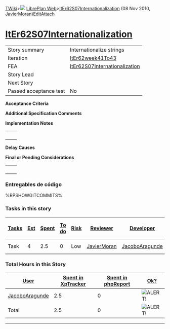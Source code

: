 [TWiki](Main_WebHome)&gt;![](/twiki/pub/TWiki/TWikiDocGraphics/web-bg-small.gif) [LibrePlan Web](LibrePlan_WebHome)&gt;[ItEr62S07Internationalization](LibrePlan_ItEr62S07Internationalization "Topic revision: 3 (08 Nov 2010 - 19:34:32)") (08 Nov 2010, [JavierMoran](Main_JavierMoran))[Edit](LibrePlan_ItEr62S07Internationalization?t=1520343633 "Edit this topic text")[Attach](/twiki/bin/attach/LibrePlan/ItEr62S07Internationalization "Attach an image or document to this topic")  

 [ItEr62S07Internationalization](LibrePlan_ItEr62S07Internationalization)
=========================================================================

|                        |                                                                          |
|------------------------|--------------------------------------------------------------------------|
| Story summary          | Internationalize strings                                                 |
| Iteration              | [ItEr62week41To43](LibrePlan_ItEr62week41To43)                           |
| FEA                    | [ItEr62S07Internationalization](LibrePlan_ItEr62S07Internationalization) |
| Story Lead             |                                                                          |
| Next Story             |                                                                          |
| Passed acceptance test | No                                                                       |

**Acceptance Criteria**

**Additional Specification Comments**

**Implementation Notes**

|     |     |
|-----|-----|
|     |     |

**Delay Causes**

**Final or Pending Considerations**

|     |     |
|-----|-----|
|     |     |

###  Entregables de código

%RPSHOWGITCOMMITS%

###  Tasks in this story

| [Tasks](LibrePlan_ItEr62S07Internationalization?sortcol=0;table=2;up=0#sorted_table "Sort by this column") | [Est](LibrePlan_ItEr62S07Internationalization?sortcol=1;table=2;up=0#sorted_table "Sort by this column") | [Spent](LibrePlan_ItEr62S07Internationalization?sortcol=2;table=2;up=0#sorted_table "Sort by this column") | [To do](LibrePlan_ItEr62S07Internationalization?sortcol=3;table=2;up=0#sorted_table "Sort by this column") | [Risk](LibrePlan_ItEr62S07Internationalization?sortcol=4;table=2;up=0#sorted_table "Sort by this column") | [Reviewer](LibrePlan_ItEr62S07Internationalization?sortcol=5;table=2;up=0#sorted_table "Sort by this column") | [Developer](LibrePlan_ItEr62S07Internationalization?sortcol=6;table=2;up=0#sorted_table "Sort by this column") | [Task Name](LibrePlan_ItEr62S07Internationalization?sortcol=7;table=2;up=0#sorted_table "Sort by this column") | [Start Date](LibrePlan_ItEr62S07Internationalization?sortcol=8;table=2;up=0#sorted_table "Sort by this column") | [Est End Date](LibrePlan_ItEr62S07Internationalization?sortcol=9;table=2;up=0#sorted_table "Sort by this column") | [End Date](LibrePlan_ItEr62S07Internationalization?sortcol=10;table=2;up=0#sorted_table "Sort by this column") |
|------------------------------------------------------------------------------------------------------------|----------------------------------------------------------------------------------------------------------|------------------------------------------------------------------------------------------------------------|------------------------------------------------------------------------------------------------------------|-----------------------------------------------------------------------------------------------------------|---------------------------------------------------------------------------------------------------------------|----------------------------------------------------------------------------------------------------------------|----------------------------------------------------------------------------------------------------------------|-----------------------------------------------------------------------------------------------------------------|-------------------------------------------------------------------------------------------------------------------|----------------------------------------------------------------------------------------------------------------|
| Task                                                                                                       | 4                                                                                                        | 2.5                                                                                                        | 0                                                                                                          | Low                                                                                                       | [JavierMoran](Main_JavierMoran)                                                                               | [JacoboAragunde](Main_JacoboAragunde)                                                                          | [Internationalize strings](LibrePlan_AnA06S02Internationalization#TasK1)                                       |                                                                                                                 |                                                                                                                   |                                                                                                                |

###  Total Hours in this Story

| [User](LibrePlan_ItEr62S07Internationalization?sortcol=0;table=3;up=0#sorted_table "Sort by this column") | [Spent in XpTracker](LibrePlan_ItEr62S07Internationalization?sortcol=1;table=3;up=0#sorted_table "Sort by this column") | [Spent in phpReport](LibrePlan_ItEr62S07Internationalization?sortcol=2;table=3;up=0#sorted_table "Sort by this column") | [Ok?](LibrePlan_ItEr62S07Internationalization?sortcol=3;table=3;up=0#sorted_table "Sort by this column") |
|-----------------------------------------------------------------------------------------------------------|-------------------------------------------------------------------------------------------------------------------------|-------------------------------------------------------------------------------------------------------------------------|----------------------------------------------------------------------------------------------------------|
| [JacoboAragunde](Main_JacoboAragunde)                                                                     | 2.5                                                                                                                     | 0                                                                                                                       | ![ALERT!](/twiki/pub/TWiki/TWikiDocGraphics/warning.gif "ALERT!")                                        |
| Total                                                                                                     | 2.5                                                                                                                     | 0                                                                                                                       | ![ALERT!](/twiki/pub/TWiki/TWikiDocGraphics/warning.gif "ALERT!")                                        |

------------------------------------------------------------------------
